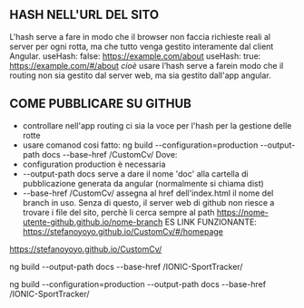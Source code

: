 ## HASH NELL'URL DEL SITO 
L'hash serve a fare in modo che il browser non faccia richieste reali al server per ogni rotta, ma che tutto venga gestito interamente dal client Angular.
useHash: false: https://example.com/about
useHash: true: https://example.com/#/about
*cioè*
usare l’hash serve a farein modo che il routing non sia gestito dal server web, ma sia gestito dall'app angular. 

## COME PUBBLICARE SU GITHUB 
- controllare nell'app routing ci sia la voce per l'hash per la gestione delle rotte 
- usare comanod cosi fatto: ng build --configuration=production --output-path docs --base-href /CustomCv/ 
Dove: 
- configuration production è necessaria 
- --output-path docs serve a dare il nome 'doc' alla cartella di pubblicazione generata da angular (normalmente si chiama dist)
- --base-href /CustomCv/ assegna al href dell'index.html il nome del branch in uso. Senza di questo, il server web di github non riesce a trovare i file del sito, perchè li cerca sempre al path 
https://nome-utente-github.github.io/nome-branch
ES LINK FUNZIONANTE: https://stefanoyoyo.github.io/CustomCv/#/homepage


https://stefanoyoyo.github.io/CustomCv/

ng build --output-path docs --base-href /IONIC-SportTracker/


ng build --configuration=production --output-path docs --base-href /IONIC-SportTracker/